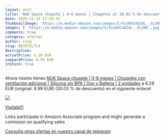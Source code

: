 ```yaml
---
layout: post
title: 'NUK Space chupete | 0-6 meses | Chupetes al 30.03 % de descuento'
date: 2020-11-24 17:59:55
thumbnailImage: 'https://m.media-amazon.com/images/I/41vDXCo82dL._SL200_.jpg'
images: [ 'https://m.media-amazon.com/images/I/41vDXCo82dL._SL200_.jpg' ]
comments: true
category: ofertas
author: ring
slug: B07RT5LTC4
description:
actualPrice: 6.29 EUR
comparePrice: 8.99 EUR
inStock: true
---
```


Ahora mismo tienes [NUK Space chupete | 0-6 meses | Chupetes con ventilación adicional | Silicona sin BPA | Oso y Ballena | 2 unidades](https://www.amazon.es/dp/B07RT5LTC4/?tag=redken-21) a 6.29 EUR (original: 8.99 EUR) (30.03 %  de descuento) en el siguiente enlace!

[![](https://m.media-amazon.com/images/I/41vDXCo82dL._SL200_.jpg)](https://www.amazon.es/dp/B07RT5LTC4/?tag=redken-21)

[Visítala!!!](https://www.amazon.es/dp/B07RT5LTC4/?tag=redken-21)

Links participate in Amazon Associate program and might generate a comission on qualifying sales

[Consulta otras ofertas en nuestro canal de telegram](https://t.me/s/ofertas25)
